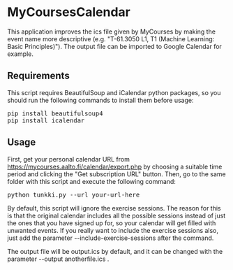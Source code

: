 # MyCoursesCalendar
This application improves the ics file given by MyCourses by making the event name more descriptive (e.g. "T-61.3050 L1, T1 (Machine Learning: Basic Principles)"). The output file can be imported to Google Calendar for example.

## Requirements
This script requires BeautifulSoup and iCalendar python packages, so you should run the following commands to install them before usage:
<pre>
pip install beautifulsoup4
pip install icalendar
</pre>

## Usage
First, get your personal calendar URL from https://mycourses.aalto.fi/calendar/export.php by choosing a suitable time period and clicking the "Get subscription URL" button. Then, go to the same folder with this script and execute the following command:
<pre>python tunkki.py --url your-url-here</pre>

By default, this script will ignore the exercise sessions. The reason for this is that the original calendar includes all the possible sessions instead of just the ones that you have signed up for, so your calendar will get filled with unwanted events. If you really want to include the exercise sessions also, just add the parameter --include-exercise-sessions after the command.

The output file will be output.ics by default, and it can be changed with the parameter --output anotherfile.ics .
